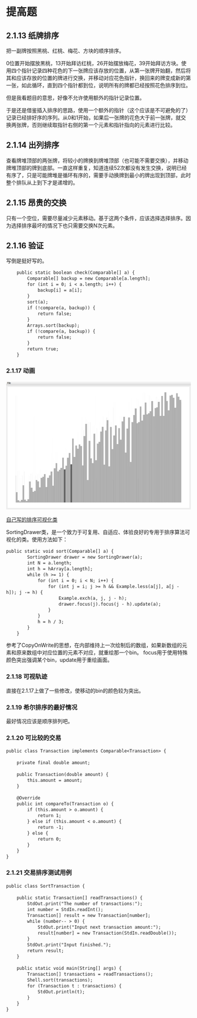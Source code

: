 # 提高题

## 2.1.13 纸牌排序

把一副牌按照黑桃、红桃、梅花、方块的顺序排序。

0位置开始摆放黑桃，13开始拜访红桃，26开始摆放梅花，39开始拜访方块。使用四个指针记录四种花色的下一张牌应该存放的位置，从第一张牌开始翻，然后将其和应该存放的位置的牌进行交换，并移动对应花色指针，换回来的牌变成新的第一张，如此循环，直到四个指针都到位，说明所有的牌都已经按照花色排序到位。

但是我看题目的意思，好像不允许使用额外的指针记录位置。

于是还是借鉴插入排序的思路，使用一个额外的指针（这个应该是不可避免的了）记录已经排好序的序列。从0和1开始，如果后一张牌的花色大于前一张牌，就交换两张牌，否则继续取指针右侧的第一个元素和指针指向的元素进行比较。

## 2.1.14 出列排序

查看牌堆顶部的两张牌，将较小的牌换到牌堆顶部（也可能不需要交换），并移动牌堆顶部的牌到底部。一直这样重复，知道连续52次都没有发生交换，说明已经有序了，只是可能牌堆是循环有序的，需要手动换牌到最小的牌出现到顶部，此时整个排队从上到下才是递增的。

## 2.1.15 昂贵的交换

只有一个空位，需要尽量减少元素移动。基于这两个条件，应该选择选择排序。因为选择排序最坏的情况下也只需要交换N次元素。

## 2.1.16 验证

写倒是挺好写的。

```java_holder_method_tree
    public static boolean check(Comparable[] a) {
        Comparable[] backup = new Comparable[a.length];
        for (int i = 0; i < a.length; i++) {
            backup[i] = a[i];
        }
        sort(a);
        if (!compare(a, backup)) {
            return false;
        }
        Arrays.sort(backup);
        if (!compare(a, backup)) {
            return false;
        }
        return true;
    }
```

### 2.1.17 动画

![](https://github.com/Dokyme/algorithms_4th_exercises/blob/master/src/main/resources/2-1-17-1.jpg?raw=true)

[自己写的排序可视化类](https://github.com/Dokyme/algorithms_4th_exercises/blob/master/src/main/java/com/dokyme/alg4/sorting/basic/SortingDrawer.java)

SortingDrawer类，是一个致力于可复用、自适应、体验良好的专用于排序算法可视化的类。使用方法如下：

```java_holder_method_tree
public static void sort(Comparable[] a) {
        SortingDrawer drawer = new SortingDrawer(a);
        int N = a.length;
        int h = hArray[a.length];
        while (h >= 1) {
            for (int i = 0; i < N; i++) {
                for (int j = i; j >= h && Example.less(a[j], a[j - h]); j -= h) {
                    Example.exch(a, j, j - h);
                    drawer.focus(j).focus(j - h).update(a);
                }
            }
            h = h / 3;
        }
    }
```

参考了CopyOnWrite的思想，在内部维持上一次绘制后的数组，如果新数组的元素和原来数组中对应位置的元素不对应，就重绘那一个bin。
focus用于使用特殊颜色突出强调某个bin，update用于重绘画面。

### 2.1.18 可视轨迹

直接在2.1.17上做了一些修改，使移动的bin的颜色较为突出。

### 2.1.19 希尔排序的最好情况

最好情况应该是顺序排列吧。

### 2.1.20 可比较的交易

```java_holder_method_tree
public class Transaction implements Comparable<Transaction> {

    private final double amount;

    public Transaction(double amount) {
        this.amount = amount;
    }

    @Override
    public int compareTo(Transaction o) {
        if (this.amount > o.amount) {
            return 1;
        } else if (this.amount < o.amount) {
            return -1;
        } else {
            return 0;
        }
    }
}

```

### 2.1.21 交易排序测试用例

```java_holder_method_tree
public class SortTransaction {

    public static Transaction[] readTransactions() {
        StdOut.print("The number of transactions:");
        int number = StdIn.readInt();
        Transaction[] result = new Transaction[number];
        while (number-- > 0) {
            StdOut.print("Input next transaction amount:");
            result[number] = new Transaction(StdIn.readDouble());
        }
        StdOut.print("Input finished.");
        return result;
    }

    public static void main(String[] args) {
        Transaction[] transactions = readTransactions();
        Shell.sort(transactions);
        for (Transaction t : transactions) {
            StdOut.println(t);
        }
    }
}
```

